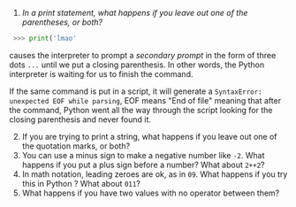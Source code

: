 1. *In a print statement, what happens if you leave out one of the parentheses, or both?*

```python
 >>> print('lmao'
```
causes the interpreter to prompt a *secondary prompt* in the form of three dots `...` until we put a closing parenthesis. In other words, the Python interpreter is waiting for us to finish the command. 

If the same command is put in a script, it will generate a `SyntaxError: unexpected EOF while parsing`, EOF means "End of file" meaning that after the command, Python went all the way through the script looking for the closing parenthesis and never found it. 
 
2. If you are trying to print a string, what happens if you leave out one of the quotation marks, or both?
3. You can use a minus sign to make a negative number like `-2`. What happens if you put a plus sign before a number? What about `2++2`?
4. In math notation, leading zeroes are ok, as in `09`. What happens if you try this in Python ? What about `011`?
5. What happens if you have two values with no operator between them?
